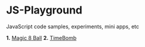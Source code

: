 # JS-Playground

JavaScript code samples, experiments, mini apps, etc

**1.** [Magic 8 Ball](https://github.com/abeerration/JS-Playground/tree/main/demos/Magic%208%20Ball)
**2.** [TimeBomb](https://github.com/abeerration/JS-Playground/tree/main/demos/TimeBomb)
